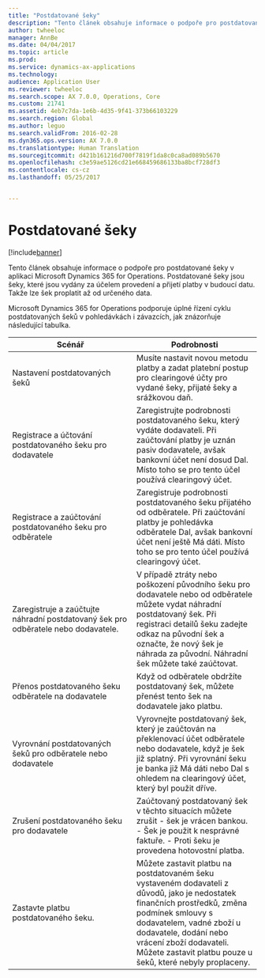 ```yaml
---
title: "Postdatované šeky"
description: "Tento článek obsahuje informace o podpoře pro postdatované šeky v aplikaci Microsoft Dynamics 365 for Operations. Postdatované šeky jsou šeky, které jsou vydány za účelem provedení a přijetí platby v budoucí datu. Takže lze šek proplatit až od určeného data."
author: twheeloc
manager: AnnBe
ms.date: 04/04/2017
ms.topic: article
ms.prod: 
ms.service: dynamics-ax-applications
ms.technology: 
audience: Application User
ms.reviewer: twheeloc
ms.search.scope: AX 7.0.0, Operations, Core
ms.custom: 21741
ms.assetid: 4eb7c7da-1e6b-4d35-9f41-373b66103229
ms.search.region: Global
ms.author: leguo
ms.search.validFrom: 2016-02-28
ms.dyn365.ops.version: AX 7.0.0
ms.translationtype: Human Translation
ms.sourcegitcommit: d421b161216d700f7819f1da8c0ca8ad089b5670
ms.openlocfilehash: c3e59ae5126cd21e668459686133ba8bcf728df3
ms.contentlocale: cs-cz
ms.lasthandoff: 05/25/2017


---
```


# <a name="postdated-checks"></a>Postdatované šeky

[!include[banner](../includes/banner.md)]


Tento článek obsahuje informace o podpoře pro postdatované šeky v aplikaci Microsoft Dynamics 365 for Operations. Postdatované šeky jsou šeky, které jsou vydány za účelem provedení a přijetí platby v budoucí datu. Takže lze šek proplatit až od určeného data.

Microsoft Dynamics 365 for Operations podporuje úplné řízení cyklu postdatovaných šeků v pohledávkách i závazcích, jak znázorňuje následující tabulka.
<table>
<colgroup>
<col width="50%" />
<col width="50%" />
</colgroup>
<thead>
<tr class="header">
<th>Scénář</th>
<th>Podrobnosti</th>
</tr>
</thead>
<tbody>
<tr class="odd">
<td>Nastavení postdatovaných šeků</td>
<td>Musíte nastavit novou metodu platby a zadat platební postup pro clearingové účty pro vydané šeky, přijaté šeky a srážkovou daň.</td>
</tr>
<tr class="even">
<td>Registrace a účtování postdatovaného šeku pro dodavatele</td>
<td>Zaregistrujte podrobnosti postdatovaného šeku, který vydáte dodavateli. Při zaúčtování platby je uznán pasiv dodavatele, avšak bankovní účet není dosud Dal. Místo toho se pro tento účel používá clearingový účet.</td>
</tr>
<tr class="odd">
<td>Registrace a zaúčtování postdatovaného šeku pro odběratele</td>
<td>Zaregistruje podrobnosti postdatovaného šeku přijatého od odběratele. Při zaúčtování platby je pohledávka odběratele Dal, avšak bankovní účet není ještě Má dáti. Místo toho se pro tento účel používá clearingový účet.</td>
</tr>
<tr class="even">
<td>Zaregistruje a zaúčtujte náhradní postdatovaný šek pro odběratele nebo dodavatele.</td>
<td>
V případě ztráty nebo poškození původního šeku pro dodavatele nebo od odběratele můžete vydat náhradní postdatovaný šek. Při registraci detailů šeku zadejte odkaz na původní šek a označte, že nový šek je náhrada za původní. Náhradní šek můžete také zaúčtovat.</td>
</tr>
<tr class="odd">
<td>Přenos postdatovaného šeku odběratele na dodavatele</td>
<td>Když od odběratele obdržíte postdatovaný šek, můžete přenést tento šek na dodavatele jako platbu.</td>
</tr>
<tr class="even">
<td>Vyrovnání postdatovaných šeků pro odběratele nebo dodavatele</td>
<td>Vyrovnejte postdatovaný šek, který je zaúčtován na překlenovací účet odběratele nebo dodavatele, když je šek již splatný. Při vyrovnání šeku je banka již Má dáti nebo Dal s ohledem na clearingový účet, který byl použit dříve.</td>
</tr>
<tr class="odd">
<td>Zrušení postdatovaného šeku pro dodavatele</td>
<td>Zaúčtovaný postdatovaný šek v těchto situacích můžete zrušit - šek je vrácen bankou.
- Šek je použit k nesprávné faktuře.
- Proti šeku je provedena hotovostní platba.
</td>
</tr>
<tr class="even">
<td>Zastavte platbu postdatovaného šeku.</td>
<td>Můžete zastavit platbu na postdatovaném šeku vystaveném dodavateli z důvodů, jako je nedostatek finančních prostředků, změna podmínek smlouvy s dodavatelem, vadné zboží u dodavatele, dodání nebo vrácení zboží dodavateli. Můžete zastavit platbu pouze u šeků, které nebyly proplaceny.</td>
</tr>
</tbody>
</table>







